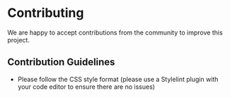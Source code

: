 # Contributing

We are happy to accept contributions from the community to improve this project.

## Contribution Guidelines

- Please follow the CSS style format (please use a Stylelint plugin with your code editor to ensure there are no issues)

